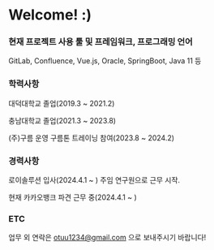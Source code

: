 # Welcome! :)

### 현재 프로젝트 사용 툴 및 프레임워크, 프로그래밍 언어

GitLab, Confluence, Vue.js, Oracle, SpringBoot, Java 11 등

### 학력사항
대덕대학교 졸업(2019.3 ~ 2021.2)

충남대학교 졸업(2021.3 ~ 2023.8)

(주)구름 운영 구름톤 트레이닝 참여(2023.8 ~ 2024.2)


### 경력사항
로이솔루션 입사(2024.4.1 ~ ) 주임 연구원으로 근무 시작.

현재 카카오뱅크 파견 근무 중(2024.4.1 ~ )

### ETC

업무 외 연락은 otuu1234@gmail.com 으로 보내주시기 바랍니다!
